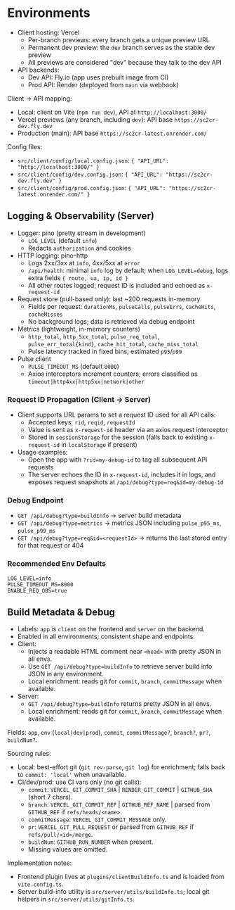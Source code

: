 # Environments

- Client hosting: Vercel
  - Per-branch previews: every branch gets a unique preview URL
  - Permanent dev preview: the `dev` branch serves as the stable dev preview
  - All previews are considered "dev" because they talk to the dev API
- API backends:
  - Dev API: Fly.io (app uses prebuilt image from CI)
  - Prod API: Render (deployed from `main` via webhook)

Client → API mapping:
- Local: client on Vite (`npm run dev`), API at `http://localhost:3000/`
- Vercel previews (any branch, including `dev`): API base `https://sc2cr-dev.fly.dev`
- Production (main): API base `https://sc2cr-latest.onrender.com/`

Config files:
- `src/client/config/local.config.json`: `{ "API_URL": "http://localhost:3000/" }`
- `src/client/config/dev.config.json`: `{ "API_URL": "https://sc2cr-dev.fly.dev" }`
- `src/client/config/prod.config.json`: `{ "API_URL": "https://sc2cr-latest.onrender.com/" }`

## Logging & Observability (Server)

- Logger: pino (pretty stream in development)
  - `LOG_LEVEL` (default `info`)
  - Redacts `authorization` and cookies
- HTTP logging: pino-http
  - Logs 2xx/3xx at `info`, 4xx/5xx at `error`
  - `/api/health`: minimal `info` log by default; when `LOG_LEVEL=debug`, logs extra fields `{ route, ua, ip, id }`
  - All other routes logged; request ID is included and echoed as `x-request-id`
- Request store (pull-based only): last ~200 requests in-memory
  - Fields per request: `durationMs`, `pulseCalls`, `pulseErrs`, `cacheHits`, `cacheMisses`
  - No background logs; data is retrieved via debug endpoint
- Metrics (lightweight, in-memory counters)
  - `http_total`, `http_5xx_total`, `pulse_req_total`, `pulse_err_total{kind}`, `cache_hit_total`, `cache_miss_total`
  - Pulse latency tracked in fixed bins; estimated `p95`/`p99`
- Pulse client
  - `PULSE_TIMEOUT_MS` (default `8000`)
  - Axios interceptors increment counters; errors classified as `timeout|http4xx|http5xx|network|other`

### Request ID Propagation (Client → Server)

- Client supports URL params to set a request ID used for all API calls:
  - Accepted keys: `rid`, `reqid`, `requestId`
  - Value is sent as `x-request-id` header via an axios request interceptor
  - Stored in `sessionStorage` for the session (falls back to existing `x-request-id` in `localStorage` if present)
- Usage examples:
  - Open the app with `?rid=my-debug-id` to tag all subsequent API requests
  - The server echoes the ID in `x-request-id`, includes it in logs, and exposes request snapshots at `/api/debug?type=req&id=my-debug-id`

### Debug Endpoint

- `GET /api/debug?type=buildInfo` → server build metadata
- `GET /api/debug?type=metrics` → metrics JSON including `pulse_p95_ms`, `pulse_p99_ms`
- `GET /api/debug?type=req&id=<requestId>` → returns the last stored entry for that request or 404

### Recommended Env Defaults

```
LOG_LEVEL=info
PULSE_TIMEOUT_MS=8000
ENABLE_REQ_OBS=true
```

## Build Metadata & Debug

- Labels: `app` is `client` on the frontend and `server` on the backend.
- Enabled in all environments; consistent shape and endpoints.
- Client:
  - Injects a readable HTML comment near `<head>` with pretty JSON in all envs.
  - Use `GET /api/debug?type=buildInfo` to retrieve server build info JSON in any environment.
  - Local enrichment: reads git for `commit`, `branch`, `commitMessage` when available.
- Server:
  - `GET /api/debug?type=buildInfo` returns pretty JSON in all envs.
  - Local enrichment: reads git for `commit`, `branch`, `commitMessage` when available.

Fields: `app`, `env` (`local|dev|prod`), `commit`, `commitMessage?`, `branch?`, `pr?`, `buildNum?`.

Sourcing rules:
- Local: best-effort git (`git rev-parse`, `git log`) for enrichment; falls back to `commit: 'local'` when unavailable.
- CI/dev/prod: use CI vars only (no git calls):
  - `commit`: `VERCEL_GIT_COMMIT_SHA` | `RENDER_GIT_COMMIT` | `GITHUB_SHA` (short 7 chars).
  - `branch`: `VERCEL_GIT_COMMIT_REF` | `GITHUB_REF_NAME` | parsed from `GITHUB_REF` if `refs/heads/<name>`.
  - `commitMessage`: `VERCEL_GIT_COMMIT_MESSAGE` only.
  - `pr`: `VERCEL_GIT_PULL_REQUEST` or parsed from `GITHUB_REF` if `refs/pull/<id>/merge`.
  - `buildNum`: `GITHUB_RUN_NUMBER` when present.
  - Missing values are omitted.

Implementation notes:
- Frontend plugin lives at `plugins/clientBuildInfo.ts` and is loaded from `vite.config.ts`.
- Server build-info utility is `src/server/utils/buildInfo.ts`; local git helpers in `src/server/utils/gitInfo.ts`.
